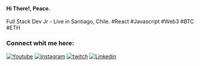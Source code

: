 <h4>Hi There!, Peace.</h4>
<p>Full Stack Dev Jr - Live in Santiago, Chile. #React #Javascript #Web3 #BTC #ETH</p>

<h3 align="left">Connect whit me here:</h3>
<a href="https://www.youtube.com/@diegogatica" target="blank"><img
      src="https://img.shields.io/badge/YouTube-FF0000?style=for-the-badge&logo=youtube&logoColor=white"
      alt="Youtube" /></a>
<a href="https://instagram.com/diegogatica369" target="blank"><img
      src="https://img.shields.io/badge/Instagram-E4405F?style=for-the-badge&logo=instagram&logoColor=white"
      alt="instagram" /></a>
<a href="https://www.twitch.tv/diegogatica369" target="blank"><img
      src="https://img.shields.io/badge/Twitch-9146FF?style=for-the-badge&logo=twitch&logoColor=white"
      alt="twitch" /></a>
<a href="https://www.linkedin.com/diegogatica369" target="blank"><img
        src="https://img.shields.io/badge/LinkedIn-0077B5?style=for-the-badge&logo=linkedin&logoColor=white"
        alt="Linkedin" /></a>
